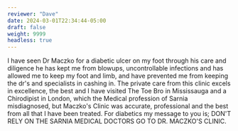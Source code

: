```yaml
---
reviewer: "Dave"
date: 2024-03-01T22:34:44-05:00
draft: false
weight: 9999
headless: true
---
```


I have seen Dr Maczko for a diabetic  ulcer on my foot through his care and diligence he has kept me from blowups, uncontrollable infections and has allowed me to keep my foot and limb, and have prevented me from keeping the dr's and specialists in cashing in. The private care from this clinic excels in excellence, the best and I have visited The Toe Bro in Mississauga and a Chirodipist in London, which the Medical profession of Sarnia misdiagnosed, but Maczko's Clinic was accurate, professional and the best from all that I have been treated. For diabetics my message to you is; DON'T RELY ON THE  SARNIA MEDICAL DOCTORS GO TO DR. MACZKO'S CLINIC.